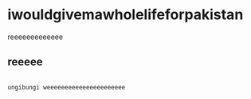 # iwouldgivemawholelifeforpakistan
reeeeeeeeeeeee

## reeeee
```

ungibungi weeeeeeeeeeeeeeeeeeeeee
```